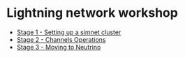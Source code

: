 # Lightning network workshop
* [Stage 1 - Setting up a simnet cluster](stage1-setup-cluster/README.md)
* [Stage 2 - Channels Operations](stage1-setup-cluster/README.md)
* [Stage 3 - Moving to Neutrino](stage1-setup-cluster/README.md)
